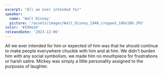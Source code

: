 ```yaml
---
excerpt: "All we ever intended for"
speaker:
  name: 'Walt Disney'
  picture: '/assets/images/Walt_Disney_1946_cropped_100x100.JPG'
color: '#199e24'
releaseDate: '2023-12-06'
---
```

All we ever intended for him or expected of him was that he should continue to make people everywhere chuckle with him and at him. We didn't burden him with any social symbolism, we made him no mouthpiece for frustrations or harsh satire. Mickey was simply a little personality assigned to the purposes of laughter.